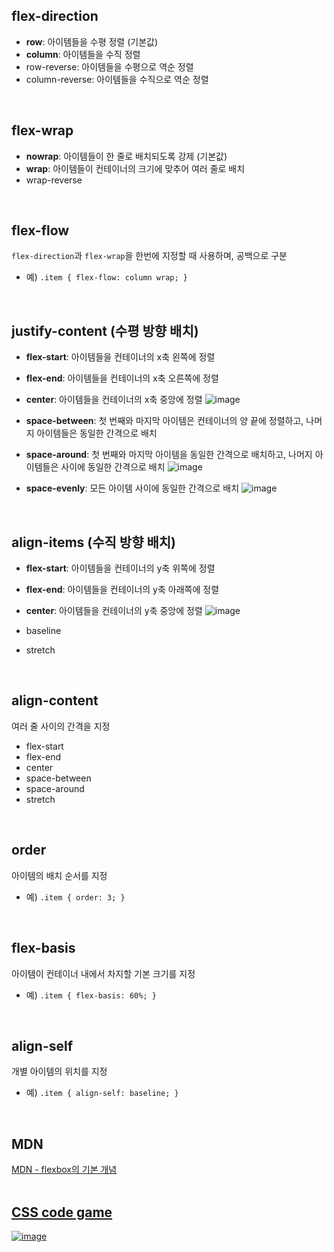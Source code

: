 ## flex-direction
- **row**: 아이템들을 수평 정렬 (기본값)
- **column**: 아이템들을 수직 정렬
- row-reverse: 아이템들을 수평으로 역순 정렬
- column-reverse: 아이템들을 수직으로 역순 정렬
<br>

## flex-wrap
- **nowrap**: 아이템들이 한 줄로 배치되도록 강제 (기본값)
- **wrap**: 아이템들이 컨테이너의 크기에 맞추어 여러 줄로 배치
- wrap-reverse
<br>

## flex-flow
`flex-direction`과 `flex-wrap`을 한번에 지정할 때 사용하며, 공백으로 구분  
- 예) `.item { flex-flow: column wrap; }`
<br>

## justify-content (수평 방향 배치)
- **flex-start**: 아이템들을 컨테이너의 x축 왼쪽에 정렬
- **flex-end**: 아이템들을 컨테이너의 x축 오른쪽에 정렬
- **center**: 아이템들을 컨테이너의 x축 중앙에 정렬
  ![image](https://github.com/user-attachments/assets/360f58cb-4e29-4117-93a4-2c0fffe875dd)
  
- **space-between**: 첫 번째와 마지막 아이템은 컨테이너의 양 끝에 정렬하고, 나머지 아이템들은 동일한 간격으로 배치
- **space-around**: 첫 번째와 마지막 아이템을 동일한 간격으로 배치하고, 나머지 아이템들은 사이에 동일한 간격으로 배치
  ![image](https://github.com/user-attachments/assets/fc438637-dfba-4dfe-84aa-1e53dfcbbd91)

- **space-evenly**: 모든 아이템 사이에 동일한 간격으로 배치
  ![image](https://github.com/user-attachments/assets/96f0f022-2ef5-44bb-9fd9-9b8b50c61de8)
<br>

## align-items (수직 방향 배치)
- **flex-start**: 아이템들을 컨테이너의 y축 위쪽에 정렬
- **flex-end**: 아이템들을 컨테이너의 y축 아래쪽에 정렬
- **center**: 아이템들을 컨테이너의 y축 중앙에 정렬
  ![image](https://github.com/user-attachments/assets/f96edf05-3aa0-4bf6-895a-866e24f96210)
  
- baseline
- stretch
<br>

## align-content
여러 줄 사이의 간격을 지정  
- flex-start
- flex-end
- center
- space-between
- space-around
- stretch
<br>

## order
아이템의 배치 순서를 지정  
- 예) `.item { order: 3; }`
<br>

## flex-basis
아이템이 컨테이너 내에서 차지할 기본 크기를 지정  
- 예) `.item { flex-basis: 60%; }`
<br>

## align-self
개별 아이템의 위치를 지정
- 예) `.item { align-self: baseline; }`
<br>

## MDN
<a href="https://developer.mozilla.org/ko/docs/Web/CSS/CSS_flexible_box_layout/Basic_concepts_of_flexbox">MDN - flexbox의 기본 개념  
<br>

## CSS code game
<a href="https://flexboxfroggy.com/#ko">![image](https://github.com/user-attachments/assets/2f886526-fada-4035-b8c7-000419619802)
